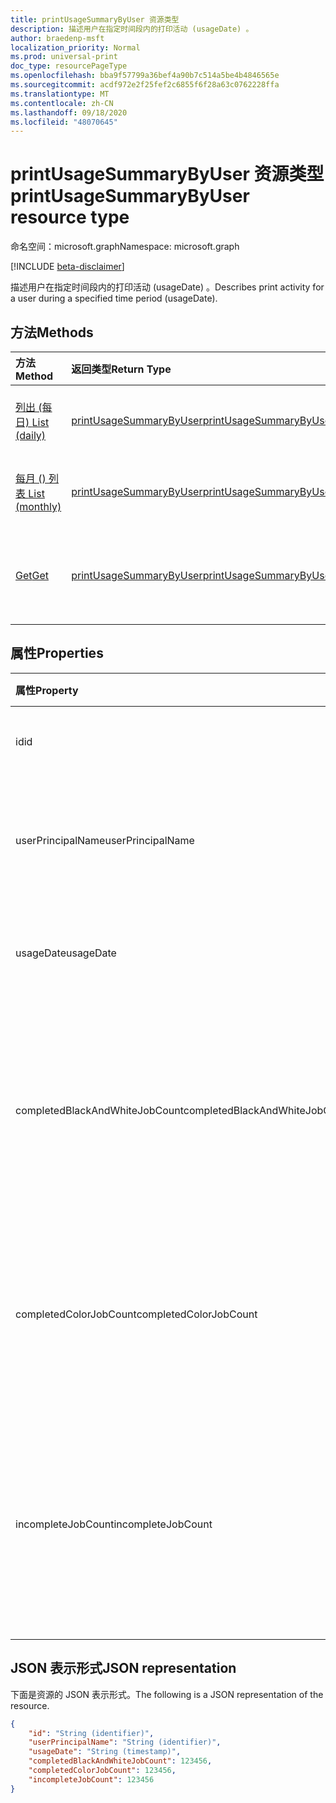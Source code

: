 ```yaml
---
title: printUsageSummaryByUser 资源类型
description: 描述用户在指定时间段内的打印活动 (usageDate) 。
author: braedenp-msft
localization_priority: Normal
ms.prod: universal-print
doc_type: resourcePageType
ms.openlocfilehash: bba9f57799a36bef4a90b7c514a5be4b4846565e
ms.sourcegitcommit: acdf972e2f25fef2c6855f6f28a63c0762228ffa
ms.translationtype: MT
ms.contentlocale: zh-CN
ms.lasthandoff: 09/18/2020
ms.locfileid: "48070645"
---
```

# <a name="printusagesummarybyuser-resource-type"></a><span data-ttu-id="cf72a-103">printUsageSummaryByUser 资源类型</span><span class="sxs-lookup"><span data-stu-id="cf72a-103">printUsageSummaryByUser resource type</span></span>

<span data-ttu-id="cf72a-104">命名空间：microsoft.graph</span><span class="sxs-lookup"><span data-stu-id="cf72a-104">Namespace: microsoft.graph</span></span>

[!INCLUDE [beta-disclaimer](../../includes/beta-disclaimer.md)]

<span data-ttu-id="cf72a-105">描述用户在指定时间段内的打印活动 (usageDate) 。</span><span class="sxs-lookup"><span data-stu-id="cf72a-105">Describes print activity for a user during a specified time period (usageDate).</span></span>

## <a name="methods"></a><span data-ttu-id="cf72a-106">方法</span><span class="sxs-lookup"><span data-stu-id="cf72a-106">Methods</span></span>

| <span data-ttu-id="cf72a-107">方法</span><span class="sxs-lookup"><span data-stu-id="cf72a-107">Method</span></span>       | <span data-ttu-id="cf72a-108">返回类型</span><span class="sxs-lookup"><span data-stu-id="cf72a-108">Return Type</span></span> | <span data-ttu-id="cf72a-109">说明</span><span class="sxs-lookup"><span data-stu-id="cf72a-109">Description</span></span> |
|:-------------|:------------|:------------|
| [<span data-ttu-id="cf72a-110">列出 (每日) </span><span class="sxs-lookup"><span data-stu-id="cf72a-110">List (daily)</span></span>](../api/reportroot-list-dailyprintusagesummariesbyuser.md) | [<span data-ttu-id="cf72a-111">printUsageSummaryByUser</span><span class="sxs-lookup"><span data-stu-id="cf72a-111">printUsageSummaryByUser</span></span>](printusagesummarybyuser.md) | <span data-ttu-id="cf72a-112">获取按用户分组的每日打印使用率摘要列表。</span><span class="sxs-lookup"><span data-stu-id="cf72a-112">Get a list of daily print usage summaries, grouped by user.</span></span> |
| [<span data-ttu-id="cf72a-113">每月 () 列表 </span><span class="sxs-lookup"><span data-stu-id="cf72a-113">List (monthly)</span></span>](../api/reportroot-list-monthlyprintusagesummariesbyuser.md) | [<span data-ttu-id="cf72a-114">printUsageSummaryByUser</span><span class="sxs-lookup"><span data-stu-id="cf72a-114">printUsageSummaryByUser</span></span>](printusagesummarybyuser.md) | <span data-ttu-id="cf72a-115">获取按月打印的使用情况摘要列表，按用户分组。</span><span class="sxs-lookup"><span data-stu-id="cf72a-115">Get a list of monthly print usage summaries, grouped by user.</span></span> |
| [<span data-ttu-id="cf72a-116">Get</span><span class="sxs-lookup"><span data-stu-id="cf72a-116">Get</span></span>](../api/printusagesummarybyuser-get.md) | [<span data-ttu-id="cf72a-117">printUsageSummaryByUser</span><span class="sxs-lookup"><span data-stu-id="cf72a-117">printUsageSummaryByUser</span></span>](printusagesummarybyuser.md) | <span data-ttu-id="cf72a-118">读取 printUsageSummaryByUser 对象的属性和关系。</span><span class="sxs-lookup"><span data-stu-id="cf72a-118">Read properties and relationships of a printUsageSummaryByUser object.</span></span> |

## <a name="properties"></a><span data-ttu-id="cf72a-119">属性</span><span class="sxs-lookup"><span data-stu-id="cf72a-119">Properties</span></span>
| <span data-ttu-id="cf72a-120">属性</span><span class="sxs-lookup"><span data-stu-id="cf72a-120">Property</span></span>     | <span data-ttu-id="cf72a-121">类型</span><span class="sxs-lookup"><span data-stu-id="cf72a-121">Type</span></span>        | <span data-ttu-id="cf72a-122">说明</span><span class="sxs-lookup"><span data-stu-id="cf72a-122">Description</span></span> |
|:-------------|:------------|:------------|
|<span data-ttu-id="cf72a-123">id</span><span class="sxs-lookup"><span data-stu-id="cf72a-123">id</span></span>|<span data-ttu-id="cf72a-124">String</span><span class="sxs-lookup"><span data-stu-id="cf72a-124">String</span></span>|<span data-ttu-id="cf72a-125">此使用率摘要的 ID。</span><span class="sxs-lookup"><span data-stu-id="cf72a-125">The ID of this usage summary.</span></span>|
|<span data-ttu-id="cf72a-126">userPrincipalName</span><span class="sxs-lookup"><span data-stu-id="cf72a-126">userPrincipalName</span></span>|<span data-ttu-id="cf72a-127">String</span><span class="sxs-lookup"><span data-stu-id="cf72a-127">String</span></span>|<span data-ttu-id="cf72a-128">由这些统计信息表示的用户的 UPN。</span><span class="sxs-lookup"><span data-stu-id="cf72a-128">The UPN of the user represented by these statistics.</span></span>|
|<span data-ttu-id="cf72a-129">usageDate</span><span class="sxs-lookup"><span data-stu-id="cf72a-129">usageDate</span></span>|<span data-ttu-id="cf72a-130">日期</span><span class="sxs-lookup"><span data-stu-id="cf72a-130">Date</span></span>|<span data-ttu-id="cf72a-131">与这些统计信息关联的日期。</span><span class="sxs-lookup"><span data-stu-id="cf72a-131">The date associated with these statistics.</span></span>|
|<span data-ttu-id="cf72a-132">completedBlackAndWhiteJobCount</span><span class="sxs-lookup"><span data-stu-id="cf72a-132">completedBlackAndWhiteJobCount</span></span>|<span data-ttu-id="cf72a-133">Int64</span><span class="sxs-lookup"><span data-stu-id="cf72a-133">Int64</span></span>|<span data-ttu-id="cf72a-134">在关联日期代表用户完成的黑色和白色打印作业的数量。</span><span class="sxs-lookup"><span data-stu-id="cf72a-134">The number of black and white print jobs completed on behalf of the user on the associated date.</span></span>|
|<span data-ttu-id="cf72a-135">completedColorJobCount</span><span class="sxs-lookup"><span data-stu-id="cf72a-135">completedColorJobCount</span></span>|<span data-ttu-id="cf72a-136">Int64</span><span class="sxs-lookup"><span data-stu-id="cf72a-136">Int64</span></span>|<span data-ttu-id="cf72a-137">在关联日期代表用户完成的彩色打印作业的数量。</span><span class="sxs-lookup"><span data-stu-id="cf72a-137">The number of color print jobs completed on behalf of the user on the associated date.</span></span>|
|<span data-ttu-id="cf72a-138">incompleteJobCount</span><span class="sxs-lookup"><span data-stu-id="cf72a-138">incompleteJobCount</span></span>|<span data-ttu-id="cf72a-139">Int64</span><span class="sxs-lookup"><span data-stu-id="cf72a-139">Int64</span></span>|<span data-ttu-id="cf72a-140">在关联的日期上代表用户排队但未完成的打印作业数。</span><span class="sxs-lookup"><span data-stu-id="cf72a-140">The number of print jobs that were queued on behalf of the user, but not completed, on the associated date.</span></span>|

## <a name="json-representation"></a><span data-ttu-id="cf72a-141">JSON 表示形式</span><span class="sxs-lookup"><span data-stu-id="cf72a-141">JSON representation</span></span>

<span data-ttu-id="cf72a-142">下面是资源的 JSON 表示形式。</span><span class="sxs-lookup"><span data-stu-id="cf72a-142">The following is a JSON representation of the resource.</span></span>

<!-- {
  "blockType": "resource",
  "optionalProperties": [

  ],
  "@odata.type": "microsoft.graph.printUsageSummaryByUser"
}-->

```json
{
    "id": "String (identifier)",
    "userPrincipalName": "String (identifier)",
    "usageDate": "String (timestamp)",
    "completedBlackAndWhiteJobCount": 123456,
    "completedColorJobCount": 123456,
    "incompleteJobCount": 123456
}
```

<!-- uuid: 8fcb5dbc-d5aa-4681-8e31-b001d5168d79
2015-10-25 14:57:30 UTC -->
<!-- {
  "type": "#page.annotation",
  "description": "printUsageSummaryByUser resource",
  "keywords": "",
  "section": "documentation",
  "tocPath": ""
}-->

